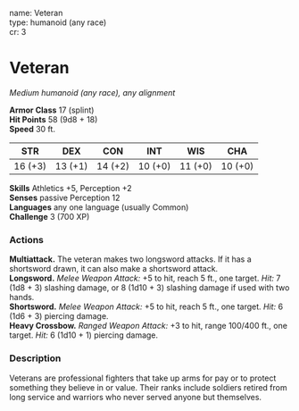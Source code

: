 name: Veteran    
type: humanoid (any race)    
cr: 3

# Veteran 
_Medium humanoid (any race), any alignment_

**Armor Class** 17 (splint)    
**Hit Points** 58 (9d8 + 18)    
**Speed** 30 ft.

| STR     | DEX     | CON     | INT     | WIS     | CHA     |
|---------|---------|---------|---------|---------|---------|
| 16 (+3) | 13 (+1) | 14 (+2) | 10 (+0) | 11 (+0) | 10 (+0) |  

**Skills** Athletics +5, Perception +2    
**Senses** passive Perception 12    
**Languages** any one language (usually Common)    
**Challenge** 3 (700 XP)

### Actions 
**Multiattack.** The veteran makes two longsword attacks. If it has a shortsword drawn, it can also make a shortsword attack.    
**Longsword.** _Melee Weapon Attack:_ +5 to hit, reach 5 ft., one target. _Hit:_ 7 (1d8 + 3) slashing damage, or 8 (1d10 + 3) slashing damage if used with two hands.    
**Shortsword.** _Melee Weapon Attack:_ +5 to hit, reach 5 ft., one target. _Hit:_ 6 (1d6 + 3) piercing damage.    
**Heavy Crossbow.** _Ranged Weapon Attack:_ +3 to hit, range 100/400 ft., one target. _Hit:_ 6 (1d10 + 1) piercing damage.

### Description
Veterans are professional fighters that take up arms for pay or to protect something they believe in or value. Their ranks include soldiers retired from long service and warriors who never served anyone but themselves.    